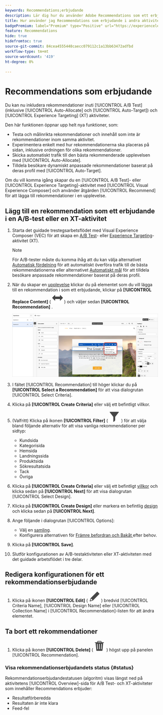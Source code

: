 ```yaml
---
keywords: Recommendations;erbjudande
description: Lär dig hur du använder Adobe Recommendations som ett erbjudande i A/B-tester (inklusive Automatisk allokering och Automatiskt mål) och Experience Targeting-aktiviteter (XT).
title: Hur använder jag Recommendations som erbjudande i andra aktivitetstyper?
badgePremium: label="Premium" type="Positive" url="https://experienceleague.adobe.com/docs/target/using/introduction/intro.html?lang=en#premium newtab=true" tooltip="Se vad som ingår i Target Premium."
feature: Recommendations
hide: true
hidefromtoc: true
source-git-commit: 84cea4555448caecc079112c1a13bb63472adfbd
workflow-type: tm+mt
source-wordcount: '419'
ht-degree: 0%

---
```


# Recommendations som erbjudande

Du kan nu inkludera rekommendationer inuti [!UICONTROL A/B Test] (inklusive [!UICONTROL Auto-Allocate] och [!UICONTROL Auto-Target]) och [!UICONTROL Experience Targeting] (XT) aktiviteter.

Den här funktionen öppnar upp helt nya funktioner, som:

* Testa och målinrikta rekommendationer och innehåll som inte är rekommendationer inom samma aktivitet.
* Experimentera enkelt med hur rekommendationerna ska placeras på sidan, inklusive ordningen för olika rekommendationer.
* Skicka automatiskt trafik till den bästa rekommenderade upplevelsen med [!UICONTROL Auto-Allocate].
* Tilldela besökare dynamiskt anpassade rekommendationer baserat på deras profil med [!UICONTROL Auto-Target].

Om du vill komma igång skapar du en [!UICONTROL A/B Test]- eller [!UICONTROL Experience Targeting]-aktivitet med [!UICONTROL Visual Experience Composer] och använder åtgärden [!UICONTROL Recommend] för att lägga till rekommendationer i en upplevelse.

## Lägg till en rekommendation som ett erbjudande i en A/B-test eller en XT-aktivitet

1. Starta det guidade trestegsarbetsflödet med Visual Experience Composer (VEC) för att skapa en [A/B Test](/help/main/c-activities/t-test-ab/t-test-create-ab/test-create-ab.md)- eller [Experience Targeting](/help/main/c-activities/t-experience-target/t-xt-create/xt-create.md)-aktivitet (XT).

   >[!NOTE]
   >
   >För A/B-tester måste du komma ihåg att du kan välja alternativet [Automatisk fördelning](/help/main/c-activities/automated-traffic-allocation/automated-traffic-allocation.md) för att automatiskt överföra trafik till de bästa rekommendationerna eller alternativet [Automatiskt mål](/help/main/c-activities/auto-target/auto-target-to-optimize.md) för att tilldela besökare anpassade rekommendationer baserat på deras profil.

1. När du skapar en [upplevelse](/help/main/c-experiences/c-visual-experience-composer/viztarget-options.md) klickar du på elementet som du vill lägga till en rekommendation i som ett erbjudande, klickar på **[!UICONTROL Replace Content]** ( ![ikonen Ersätt innehåll](/help/main/assets/icons/Switch.svg) ) och väljer sedan **[!UICONTROL Recommendation]** .

   ![Infoga rekommendation som ett erbjudande](/help/main/c-recommendations/t-create-recs-activity/assets/recs-as-offer.png)

1. I fältet [!UICONTROL Recommendation] till höger klickar du på **[!UICONTROL Select a Recommendation]** för att visa dialogrutan [!UICONTROL Select Criteria].

1. Klicka på **[!UICONTROL Create Criteria]** eller välj ett befintligt villkor.

1. (Valfritt) Klicka på ikonen **[!UICONTROL Filter]** ( ![Filterikon](/help/main/assets/icons/Filter.svg) ) för att välja bland följande alternativ för att visa vanliga rekommendationer per sidtyp:

   * Kundsida
   * Kategorisida
   * Hemsida
   * Landningssida
   * Produktsida
   * Sökresultatsida
   * Tack
   * Övriga

1. Klicka på **[!UICONTROL Create Criteria]** eller välj ett befintligt [villkor](/help/main/c-recommendations/c-algorithms/algorithms.md) och klicka sedan på **[!UICONTROL Next]** för att visa dialogrutan [!UICONTROL Select Design].

1. Klicka på **[!UICONTROL Create Design]** eller markera en befintlig [design](/help/main/c-recommendations/c-design-overview/design-overview.md) och klicka sedan på **[!UICONTROL  Next]**.

1. Ange följande i dialogrutan [!UICONTROL Options]:

   * Välj en [samling](/help/main/c-recommendations/c-products/collections.md).
   * Konfigurera alternativen för [Främre befordran och Bakåt ](/help/main/c-recommendations/t-create-recs-activity/adding-promotions.md) efter behov.

1. Klicka på **[!UICONTROL Save]**.
1. Slutför konfigurationen av A/B-testaktiviteten eller XT-aktiviteten med det guidade arbetsflödet i tre delar.

## Redigera konfigurationen för ett rekommendationserbjudande

1. Klicka på ikonen **[!UICONTROL Edit]** ( ![redigeringsikonen ](/help/main/assets/icons/Edit.svg) ) bredvid [!UICONTROL Criteria Name], [!UICONTROL Design Name] eller [!UICONTROL Collection Name] i [!UICONTROL Recommendation]-listen för att ändra elementet.

## Ta bort ett rekommendationer

1. Klicka på ikonen **[!UICONTROL Delete]** ( ![ ikonen Ta bort ](/help/main/assets/icons/Delete.svg) ) högst upp på panelen [!UICONTROL Recommendation].

### Visa rekommendationserbjudandets status {#status}

Rekommendationserbjudandestatusen (algoritm) visas längst ned på aktivitetens [!UICONTROL Overview]-sida för A/B Test- och XT-aktiviteter som innehåller Recommendations erbjuder:

* Resultatförberedda
* Resultaten är inte klara
* Feed-fel
